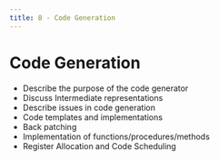 ```yaml
---
title: 8 - Code Generation
---
```


# Code Generation

* Describe the purpose of the code generator
* Discuss Intermediate representations
* Describe issues in code generation
* Code templates and implementations
* Back patching
* Implementation of functions/procedures/methods
* Register Allocation and Code Scheduling
